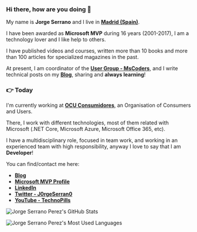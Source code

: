 ### Hi there, how are you doing :wave:

My name is **Jorge Serrano** and I live in **[Madrid (Spain)](https://www.google.es/maps/place/Madrid/@40.4381311,-3.8196213,11z/data=!3m1!4b1!4m5!3m4!1s0xd422997800a3c81:0xc436dec1618c2269!8m2!3d40.4167754!4d-3.7037902)**.

I have been awarded as **Microsoft MVP** during 16 years (2001-2017), I am a technology lover and I like help to others.

I have published videos and courses, written more than 10 books and more than 100 articles for specialized magazines in the past.

At present, I am coordinator of the [**User Group - MsCoders**](https://www.meetup.com/es-ES/MSCoders/#), and I write technical posts on my [**Blog**](https://geeks.ms/jorge/), sharing and **always learning**!

### :point_right: Today

I'm currently working at **[OCU Consumidores](https://www.ocu.org/)**, an Organisation of Consumers and Users.

There, I work with different technologies, most of them related with Microsoft (.NET Core, Microsoft Azure, Microsoft Office 365, etc).

I have a multidisciplinary role, focused in team work, and working in an experienced team with high responsibility, anyway I love to say that I am **Developer**!

You can find/contact me here:

* [**Blog**](https://geeks.ms/jorge/)
* [**Microsoft MVP Profile**](https://mvp.microsoft.com/es-es/PublicProfile/8633)
* [**LinkedIn**](https://www.linkedin.com/in/jorge-serrano-p%C3%A9rez-24388520/)
* [**Twitter - J0rgeSerran0**](https://twitter.com/J0rgeSerran0)
* [**YouTube - TechnoPills**](https://www.youtube.com/playlist?list=PLe76QnHF1pPGOC8HcJDICM0IdJNVP6erj)

![Jorge Serrano Perez's GitHub Stats](https://github-readme-stats.vercel.app/api?username=J0rgeSerran0&show_icons=true&title_color=D59DFF&icon_color=D59DFF&text_color=FFF&bg_color=3B2E58)

![Jorge Serrano Perez's Most Used Languages](https://github-readme-stats.anuraghazra1.vercel.app/api/top-langs/?username=J0rgeSerran0&show_owner=true&title_color=D59DFF&icon_color=D59DFF&text_color=FFF&bg_color=3B2E58)
